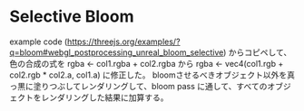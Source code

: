 # Selective Bloom
example code (https://threejs.org/examples/?q=bloom#webgl_postprocessing_unreal_bloom_selective) からコピペして、色の合成の式を rgba <- col1.rgba + col2.rgba から rgba <- vec4(col1.rgb + col2.rgb * col2.a, col1.a) に修正した。
bloomさせるべきオブジェクト以外を真っ黒に塗りつぶしてレンダリングして、bloom pass に通して、すべてのオブジェクトをレンダリングした結果に加算する。
